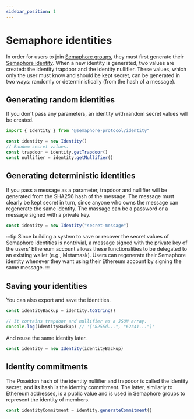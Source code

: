 ```yaml
---
sidebar_position: 1
---
```


# Semaphore identities

In order for users to join [Semaphore groups](/docs/glossary#semaphore-group), they must first generate their [Semaphore identity](/docs/glossary#semaphore-identity). When a new identity is generated, two values are created: the identity trapdoor and the identity nullifier. These values, which only the user must know and should be kept secret, can be generated in two ways: randomly or deterministically (from the hash of a message).

## Generating random identities

If you don't pass any parameters, an identity with random secret values will be created.

```ts
import { Identity } from "@semaphore-protocol/identity"

const identity = new Identity()
// Random secret values.
const trapdoor = identity.getTrapdoor()
const nullifier = identity.getNullifier()
```

## Generating deterministic identities

If you pass a message as a parameter, trapdoor and nullifier will be generated from the SHA256 hash of the message. The message must clearly be kept secret in turn, since anyone who owns the message can regenerate the same identity. The massage can be a password or a message signed with a private key.

```ts
const identity = new Identity("secret-message")
```

:::tip
Since building a system to save or recover the secret values of Semaphore identities is nontrivial, a message signed with the private key of the users' Ethereum account allows these functionalities to be delegated to an existing wallet (e.g., Metamask). Users can regenerate their Semaphore identity whenever they want using their Ethereum account by signing the same message.
:::

## Saving your identities

You can also export and save the identities.

```ts
const identityBackup = identity.toString()

// It contains trapdoor and nullifier as a JSON array.
console.log(identityBackup) // '["8255d...", "62c41..."]'
```

And reuse the same identity later.

```ts
const identity = new Identity(identityBackup)
```

## Identity commitments

The Poseidon hash of the identity nullifier and trapdoor is called the identity secret, and its hash is the identity commitment. The latter, similarly to Ethereum addresses, is a public value and is used in Semaphore groups to represent the identity of members.

```ts
const identityCommitment = identity.generateCommitment()
```
